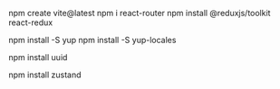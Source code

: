 npm create vite@latest
npm i react-router
npm install @reduxjs/toolkit react-redux

npm install -S yup
npm install -S yup-locales

npm install uuid

npm install zustand
